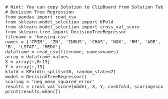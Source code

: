 <pre class="file" data-target="clipboard">
# Hint: You can copy Solution to ClipBoard from Solution Tab in Step 3
# Decision Tree Regression
from pandas import read_csv
from sklearn.model_selection import KFold
from sklearn.model_selection import cross_val_score
from sklearn.tree import DecisionTreeRegressor
filename = 'housing.csv'
names = ['CRIM', 'ZN', 'INDUS', 'CHAS', 'NOX', 'RM', 'AGE', 'DIS', 'RAD', 'TAX', 'PTRATIO',
'B', 'LSTAT', 'MEDV']
dataframe = read_csv(filename, names=names)
array = dataframe.values
X = array[:,0:13]
Y = array[:,13]
kfold = KFold(n_splits=10, random_state=7)
model = DecisionTreeRegressor()
scoring = 'neg_mean_squared_error'
results = cross_val_score(model, X, Y, cv=kfold, scoring=scoring)
print(results.mean())
</pre>
